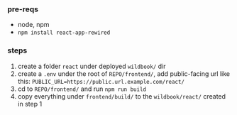 ### pre-reqs

- node, npm
- `npm install react-app-rewired`


### steps

1. create a folder `react` under deployed `wildbook/` dir
2. create a `.env` under the root of `REPO/frontend/`, add public-facing url like this: `PUBLIC_URL=https://public.url.example.com/react/`
3. cd to `REPO/frontend/` and run `npm run build`
4. copy everything under `frontend/build/` to the `wildbook/react/` created in step 1
